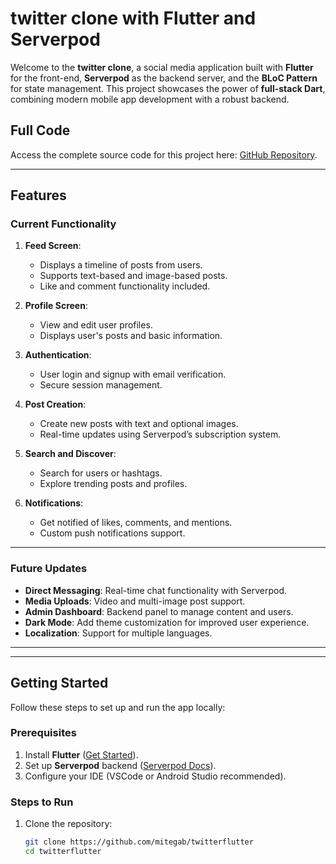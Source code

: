 # twitter clone with Flutter and Serverpod

Welcome to the **twitter clone**, a social media application built with **Flutter** for the front-end, **Serverpod** as the backend server, and the **BLoC Pattern** for state management. This project showcases the power of **full-stack Dart**, combining modern mobile app development with a robust backend.

## Full Code  
Access the complete source code for this project here: [GitHub Repository](https://github.com/mitegab/twitterflutter).


---

## Features

### Current Functionality  
1. **Feed Screen**:  
   - Displays a timeline of posts from users.  
   - Supports text-based and image-based posts.  
   - Like and comment functionality included.

2. **Profile Screen**:  
   - View and edit user profiles.  
   - Displays user's posts and basic information.

3. **Authentication**:  
   - User login and signup with email verification.  
   - Secure session management.

4. **Post Creation**:  
   - Create new posts with text and optional images.  
   - Real-time updates using Serverpod’s subscription system.

5. **Search and Discover**:  
   - Search for users or hashtags.  
   - Explore trending posts and profiles.

6. **Notifications**:  
   - Get notified of likes, comments, and mentions.  
   - Custom push notifications support.

---

### Future Updates  
- **Direct Messaging**: Real-time chat functionality with Serverpod.  
- **Media Uploads**: Video and multi-image post support.  
- **Admin Dashboard**: Backend panel to manage content and users.  
- **Dark Mode**: Add theme customization for improved user experience.  
- **Localization**: Support for multiple languages.

---


---

## Getting Started  

Follow these steps to set up and run the app locally:

### Prerequisites  
1. Install **Flutter** ([Get Started](https://flutter.dev/docs/get-started/install)).  
2. Set up **Serverpod** backend ([Serverpod Docs](https://serverpod.dev/)).  
3. Configure your IDE (VSCode or Android Studio recommended).

### Steps to Run  
1. Clone the repository:  
   ```bash  
   git clone https://github.com/mitegab/twitterflutter  
   cd twitterflutter  
